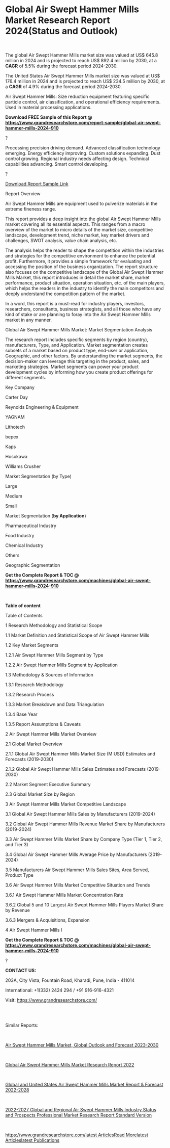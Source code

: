 <h1>Global Air Swept Hammer Mills Market Research Report 2024(Status and Outlook)</h1><br/><p>The global Air Swept Hammer Mills market size was valued at US$ 645.8 million in 2024 and is projected to reach US$ 892.4 million by 2030, at a <strong>CAGR</strong> of 5.5% during the forecast period 2024-2030.</p>
 
 
 
 <p>The United States Air Swept Hammer Mills market size was valued at US$ 176.4 million in 2024 and is projected to reach US$ 234.5 million by 2030, at a <strong>CAGR</strong> of 4.9% during the forecast period 2024-2030.</p>
 
 
 
 <p>Air Swept Hammer Mills: Size reduction equipment featuring specific particle control, air classification, and operational efficiency requirements. Used in material processing applications.</p>
 
 
 
 <div><b>Download FREE Sample of this Report @ <a href="https://www.grandresearchstore.com/report-sample/global-air-swept-hammer-mills-2024-910">https://www.grandresearchstore.com/report-sample/global-air-swept-hammer-mills-2024-910</a></b></div>
 
 
 
 <p>? </p>
 
 
 
 <p>Processing precision driving demand. Advanced classification technology emerging. Energy efficiency improving. Custom solutions expanding. Dust control growing. Regional industry needs affecting design. Technical capabilities advancing. Smart control developing.</p>
 
 
 
 <p>? </p>
 
 
 
 <p><a href="https://www.grandresearchstore.com/mr-admin/report-sample/global-air-swept-hammer-mills-2024-910">Download Report Sample Link</a></p>
 
 
 
 <p>Report Overview</p>
 
 
 
 <p>Air Swept Hammer Mills are equipment used to pulverize materials in the extreme fineness range.</p>
 
 
 
 <p>This report provides a deep insight into the global Air Swept Hammer Mills market covering all its essential aspects. This ranges from a macro overview of the market to micro details of the market size, competitive landscape, development trend, niche market, key market drivers and challenges, SWOT analysis, value chain analysis, etc.</p>
 
 
 
 <p>The analysis helps the reader to shape the competition within the industries and strategies for the competitive environment to enhance the potential profit. Furthermore, it provides a simple framework for evaluating and accessing the position of the business organization. The report structure also focuses on the competitive landscape of the Global Air Swept Hammer Mills Market, this report introduces in detail the market share, market performance, product situation, operation situation, etc. of the main players, which helps the readers in the industry to identify the main competitors and deeply understand the competition pattern of the market.</p>
 
 
 
 <p>In a word, this report is a must-read for industry players, investors, researchers, consultants, business strategists, and all those who have any kind of stake or are planning to foray into the Air Swept Hammer Mills market in any manner.</p>
 
 
 
 <p>Global Air Swept Hammer Mills Market: Market Segmentation Analysis</p>
 
 
 
 <p>The research report includes specific segments by region (country), manufacturers, Type, and Application. Market segmentation creates subsets of a market based on product type, end-user or application, Geographic, and other factors. By understanding the market segments, the decision-maker can leverage this targeting in the product, sales, and marketing strategies. Market segments can power your product development cycles by informing how you create product offerings for different segments.</p>
 
 
 
 <p>Key Company</p>
 
 
 
 <p>Carter Day</p>
 
 
 
 <p>Reynolds Engineering & Equipment</p>
 
 
 
 <p>YAGNAM</p>
 
 
 
 <p>Lithotech</p>
 
 
 
 <p>bepex</p>
 
 
 
 <p>Kaps</p>
 
 
 
 <p>Hosokawa</p>
 
 
 
 <p>Williams Crusher</p>
 
 
 
 <p>Market Segmentation (by Type)</p>
 
 
 
 <p>Large</p>
 
 
 
 <p>Medium</p>
 
 
 
 <p>Small</p>
 
 
 
 <p>Market Segmentation (<strong>by Application</strong>)</p>
 
 
 
 <p>Pharmaceutical Industry</p>
 
 
 
 <p>Food Industry</p>
 
 
 
 <p>Chemical Industry</p>
 
 
 
 <p>Others</p>
 
 
 
 <p>Geographic Segmentation</p>
 
 
 
 <div><b>Get the Complete Report & TOC @ <a href="https://www.grandresearchstore.com/machines/global-air-swept-hammer-mills-2024-910">https://www.grandresearchstore.com/machines/global-air-swept-hammer-mills-2024-910</a></b></div>
 
 
 
 <p><br />
 
 <b>Table of content</b></p>
 
 
 
 <p>Table of Contents<br />
 
 1 Research Methodology and Statistical Scope<br />
 
 1.1 Market Definition and Statistical Scope of Air Swept Hammer Mills<br />
 
 1.2 Key Market Segments<br />
 
 1.2.1 Air Swept Hammer Mills Segment by Type<br />
 
 1.2.2 Air Swept Hammer Mills Segment by Application<br />
 
 1.3 Methodology & Sources of Information<br />
 
 1.3.1 Research Methodology<br />
 
 1.3.2 Research Process<br />
 
 1.3.3 Market Breakdown and Data Triangulation<br />
 
 1.3.4 Base Year<br />
 
 1.3.5 Report Assumptions & Caveats<br />
 
 2 Air Swept Hammer Mills Market Overview<br />
 
 2.1 Global Market Overview<br />
 
 2.1.1 Global Air Swept Hammer Mills Market Size (M USD) Estimates and Forecasts (2019-2030)<br />
 
 2.1.2 Global Air Swept Hammer Mills Sales Estimates and Forecasts (2019-2030)<br />
 
 2.2 Market Segment Executive Summary<br />
 
 2.3 Global Market Size by Region<br />
 
 3 Air Swept Hammer Mills Market Competitive Landscape<br />
 
 3.1 Global Air Swept Hammer Mills Sales by Manufacturers (2019-2024)<br />
 
 3.2 Global Air Swept Hammer Mills Revenue Market Share by Manufacturers (2019-2024)<br />
 
 3.3 Air Swept Hammer Mills Market Share by Company Type (Tier 1, Tier 2, and Tier 3)<br />
 
 3.4 Global Air Swept Hammer Mills Average Price by Manufacturers (2019-2024)<br />
 
 3.5 Manufacturers Air Swept Hammer Mills Sales Sites, Area Served, Product Type<br />
 
 3.6 Air Swept Hammer Mills Market Competitive Situation and Trends<br />
 
 3.6.1 Air Swept Hammer Mills Market Concentration Rate<br />
 
 3.6.2 Global 5 and 10 Largest Air Swept Hammer Mills Players Market Share by Revenue<br />
 
 3.6.3 Mergers & Acquisitions, Expansion<br />
 
 4 Air Swept Hammer Mills I</p>
 
 
 
 <div><b>Get the Complete Report & TOC @ <a href="https://www.grandresearchstore.com/machines/global-air-swept-hammer-mills-2024-910">https://www.grandresearchstore.com/machines/global-air-swept-hammer-mills-2024-910</a></b></div>
 
 
 
 <p>? </p>
 
 
 
 <p><b>CONTACT US:</b><br />
 
 203A, City Vista, Fountain Road, Kharadi, Pune, India - 411014<br />
 
 International: +1(332) 2424 294 / +91 916-916-4321<br />
 
 Visit: <a href="https://www.grandresearchstore.com/">https://www.grandresearchstore.com/</a><br />
 
 <br />
 
 <br />
 
 Similar Reports:<br />
 
 <br />
 
 <a href="https://www.grandresearchstore.com/machines/global-air-swept-hammer-mills-forecast-2023-2030-193">Air Swept Hammer Mills Market, Global Outlook and Forecast 2023-2030</a><br />
 
 <br />
 
 <a href="https://www.grandresearchstore.com/machines/global-air-swept-hammer-mills-2022-64">Global Air Swept Hammer Mills Market Research Report 2022</a><br />
 
 <br />
 
 <a href="https://www.grandresearchstore.com/machines/global-united-states-air-swept-hammer-mills-2022-2028-288">Global and United States Air Swept Hammer Mills Market Report & Forecast 2022-2028</a><br />
 
 <br />
 
 <a href="https://www.grandresearchstore.com/machines/global-regional-air-swept-hammer-mills-2022-2027-723">2022-2027 Global and Regional Air Swept Hammer Mills Industry Status and Prospects Professional Market Research Report Standard Version</a><br />
 
 <br />
 
 <a href="https://gyeongbokgung.com">https://www.grandresearchstore.com/</a><a href="https://hallyeomaritime.com">latest Articles</a><a href="https://jingwansa.com">Read More</a><a href="https://nguoiviet.jp/">latest Articles</a><a href="https://www.intelmarketresearch.com/">latest Publications</a></p>
